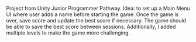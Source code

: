 Project from Unity Junior Programmer Pathway. 
Idea: to set up a Main Menu UI where user adds a name before starting the game. 
Once the game is over, save score and update the best score if necessary.
The game should be able to save the best score between sessions.
Additionally, I added multiple levels to make the game more challenging.
